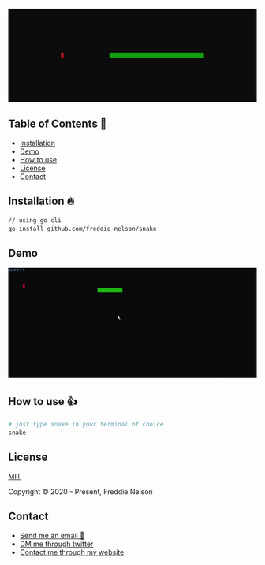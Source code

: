 ![snake](https://raw.githubusercontent.com/freddie-nelson/snake/main/logo.jpg)

## Table of Contents 📰

* [Installation](#installation)
* [Demo](#Demo)
* [How to use](#getting-started)
* [License](#license)
* [Contact](#contact)

## Installation 🔥
```bash
// using go cli
go install github.com/freddie-nelson/snake
```

## Demo
![snake](https://raw.githubusercontent.com/freddie-nelson/snake/main/demo.gif)

## How to use 👍

```bash
# just type snake in your terminal of choice
snake
```

## License

[MIT](https://opensource.org/licenses/MIT)

Copyright © 2020 - Present, Freddie Nelson

## Contact

* [Send me an email 📧](mailto:freddie0208@hotmail.com)
* [DM me through twitter](https://twitter.com/freddie_dev)
* [Contact me through my website](https://freddienelson.co.uk)